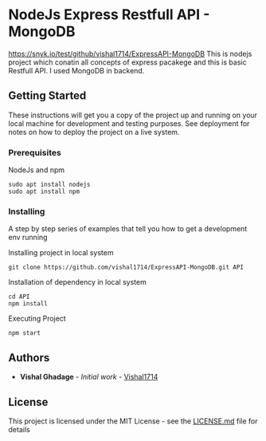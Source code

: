 # NodeJs Express Restfull API - MongoDB
https://snyk.io/test/github/vishal1714/ExpressAPI-MongoDB
This is nodejs project which conatin all concepts of express pacakege and this is basic Restfull API. I used MongoDB in backend.

## Getting Started

These instructions will get you a copy of the project up and running on your local machine for development and testing purposes. See deployment for notes on how to deploy the project on a live system.

### Prerequisites

NodeJs and npm 

```
sudo apt install nodejs
sudo apt install npm
```

### Installing

A step by step series of examples that tell you how to get a development env running

Installing project in local system

```
git clone https://github.com/vishal1714/ExpressAPI-MongoDB.git API
```

Installation of dependency in local system

```
cd API
npm install
```

Executing Project

```
npm start
```

## Authors

* **Vishal Ghadage** - *Initial work* - [Vishal1714](https://github.com/vishal1714)

## License

This project is licensed under the MIT License - see the [LICENSE.md](LICENSE.md) file for details
